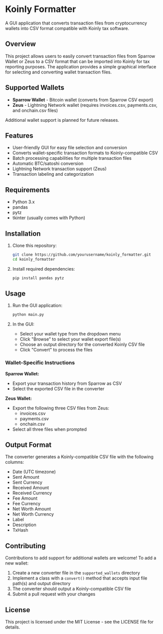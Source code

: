 # Koinly Formatter

A GUI application that converts transaction files from cryptocurrency wallets into CSV format compatible with Koinly tax software.

## Overview

This project allows users to easily convert transaction files from Sparrow Wallet or Zeus to a CSV format that can be imported into Koinly for tax reporting purposes. The application provides a simple graphical interface for selecting and converting wallet transaction files.

## Supported Wallets

- **Sparrow Wallet** - Bitcoin wallet (converts from Sparrow CSV export)
- **Zeus** - Lightning Network wallet (requires invoices.csv, payments.csv, and onchain.csv files)

Additional wallet support is planned for future releases.

## Features

- User-friendly GUI for easy file selection and conversion
- Converts wallet-specific transaction formats to Koinly-compatible CSV
- Batch processing capabilities for multiple transaction files
- Automatic BTC/satoshi conversion
- Lightning Network transaction support (Zeus)
- Transaction labeling and categorization

## Requirements

- Python 3.x
- pandas
- pytz
- tkinter (usually comes with Python)

## Installation

1. Clone this repository:
   ```bash
   git clone https://github.com/yourusername/koinly_formatter.git
   cd koinly_formatter
   ```

2. Install required dependencies:
   ```bash
   pip install pandas pytz
   ```

## Usage

1. Run the GUI application:
   ```bash
   python main.py
   ```

2. In the GUI:
   - Select your wallet type from the dropdown menu
   - Click "Browse" to select your wallet export file(s)
   - Choose an output directory for the converted Koinly CSV file
   - Click "Convert" to process the files

### Wallet-Specific Instructions

**Sparrow Wallet:**
- Export your transaction history from Sparrow as CSV
- Select the exported CSV file in the converter

**Zeus Wallet:**
- Export the following three CSV files from Zeus:
  - invoices.csv
  - payments.csv
  - onchain.csv
- Select all three files when prompted

## Output Format

The converter generates a Koinly-compatible CSV file with the following columns:
- Date (UTC timezone)
- Sent Amount
- Sent Currency
- Received Amount
- Received Currency
- Fee Amount
- Fee Currency
- Net Worth Amount
- Net Worth Currency
- Label
- Description
- TxHash

## Contributing

Contributions to add support for additional wallets are welcome! To add a new wallet:

1. Create a new converter file in the `supported_wallets` directory
2. Implement a class with a `convert()` method that accepts input file path(s) and output directory
3. The converter should output a Koinly-compatible CSV file
4. Submit a pull request with your changes

## License

This project is licensed under the MIT License - see the LICENSE file for details.